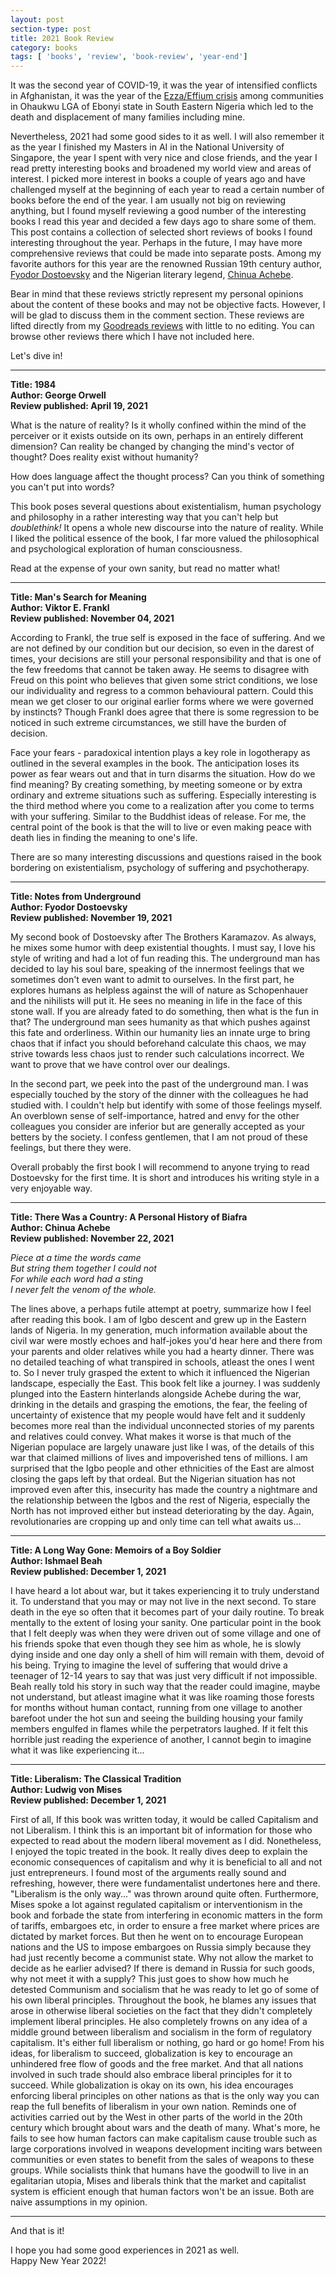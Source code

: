 ```yaml
---
layout: post
section-type: post
title: 2021 Book Review
category: books
tags: [ 'books', 'review', 'book-review', 'year-end']
---
```


It was the second year of COVID-19, it was the year of intensified conflicts in Afghanistan, it was the year of the 
<a href="https://www.youtube.com/watch?v=tNmYA75x9gE" target="\_blank">Ezza/Effium crisis</a> among communities in 
Ohaukwu LGA of Ebonyi state in South Eastern Nigeria which led to the death and displacement of many families including mine.

Nevertheless, 2021 had some good sides to it as well. I will also remember it as the year I finished my Masters in AI in the
National University of Singapore, the year I spent with very nice and close friends, and the year I read pretty interesting books 
and broadened my world view and areas of interest.
I picked more interest in books a couple of years ago and have challenged myself at the beginning of each year to read a
certain number of books before the end of the year. I am usually not big on reviewing anything, but I found myself reviewing 
a good number of the interesting books I read this year and decided a few days ago to share some of them. This post 
contains a collection of selected short reviews of books I found interesting throughout the year. Perhaps in the future, I may have 
more comprehensive reviews that could be made into separate posts. Among my favorite authors for this year are
the renowned Russian 19th century author, <a href="https://en.wikipedia.org/wiki/Fyodor_Dostoevsky" target="\_blank">Fyodor Dostoevsky</a> and the 
Nigerian literary legend, <a href="https://en.wikipedia.org/wiki/Chinua_Achebe" target="\_blank">Chinua Achebe</a>.

Bear in mind that these reviews strictly represent my 
personal opinions about the content of these books and may not be objective facts. However, I will be glad to discuss them
in the comment section. These reviews are lifted directly from my
<a href="https://www.goodreads.com/review/list/39554743-kenneth?order=d&sort=review&view=reviews" target="\_blank">Goodreads reviews</a>
with little to no editing. You can browse other reviews there which I have not included here.

Let's dive in!

---
__Title: 1984  <br>
Author: George Orwell <br>
Review published: April 19, 2021 <br>__

What is the nature of reality? Is it wholly confined within the mind of the perceiver or it exists outside on its own, 
perhaps in an entirely different dimension? Can reality be changed by changing the mind's vector of thought? Does reality exist without humanity?

How does language affect the thought process? Can you think of something you can't put into words?

This book poses several questions about existentialism, human psychology and philosophy in a rather interesting way that 
you can't help but _doublethink!_ It opens a whole new discourse into the nature of reality. While I liked the political 
essence of the book, I far more valued the philosophical and psychological exploration of human consciousness.

Read at the expense of your own sanity, but read no matter what!

---
__Title: Man's Search for Meaning <br>
Author: Viktor E. Frankl <br>
Review published:  November 04, 2021 <br>__

According to Frankl, the true self is exposed in the face of suffering. And we are not defined by our condition but our decision, 
so even in the darest of times, your decisions are still your personal responsibility and that is one of the few freedoms 
that cannot be taken away. He seems to disagree with Freud on this point who believes that given some strict conditions, 
we lose our individuality and regress to a common behavioural pattern. Could this mean we get closer to our original earlier 
forms where we were governed by instincts? Though Frankl does agree that there is some regression to be noticed in such 
extreme circumstances, we still have the burden of decision.

Face your fears - paradoxical intention plays a key role in logotherapy as outlined in the several examples in the book. 
The anticipation loses its power as fear wears out and that in turn disarms the situation.
How do we find meaning? By creating something, by meeting someone or by extra ordinary and extreme situations such as suffering. 
Especially interesting is the third method where you come to a realization after you come to terms with your suffering. 
Similar to the Buddhist ideas of release. For me, the central point of the book is that the will to live or even making 
peace with death lies in finding the meaning to one's life.

There are so many interesting discussions and questions raised in the book bordering on existentialism, psychology of 
suffering and psychotherapy.

---
__Title: Notes from Underground  <br>
Author: Fyodor Dostoevsky <br>
Review published:  November 19, 2021 <br>__

My second book of Dostoevsky after The Brothers Karamazov. As always, he mixes some humor with deep existential thoughts. 
I must say, I love his style of writing and had a lot of fun reading this.
The underground man has decided to lay his soul bare, speaking of the innermost feelings that we sometimes don't 
even want to admit to ourselves. In the first part, he explores humans as helpless against the will of nature as 
Schopenhauer and the nihilists will put it. He sees no meaning in life in the face of this stone wall. If you are 
already fated to do something, then what is the fun in that? The underground man sees humanity as that which pushes 
against this fate and orderliness. Within our humanity lies an innate urge to bring chaos that if infact you should 
beforehand calculate this chaos, we may strive towards less chaos just to render such calculations incorrect. 
We want to prove that we have control over our dealings.

In the second part, we peek into the past of the underground man. I was especially touched by the story of the dinner
with the colleagues he had studied with. I couldn't help but identify with some of those feelings myself. 
An overblown sense of self-importance, hatred and envy for the other colleagues you consider are inferior but are 
generally accepted as your betters by the society. I confess gentlemen, that I am not proud of these feelings, 
but there they were.

Overall probably the first book I will recommend to anyone trying to read Dostoevsky for the first time. 
It is short and introduces his writing style in a very enjoyable way.

---
__Title: There Was a Country: A Personal History of Biafra  <br>
Author: Chinua Achebe <br>
Review published:  November 22, 2021 <br>__

_Piece at a time the words came <br>
But string them together I could not <br>
For while each word had a sting <br>
I never felt the venom of the whole.<br>_

The lines above, a perhaps futile attempt at poetry, summarize how I feel after reading this book. I am of Igbo descent 
and grew up in the Eastern lands of Nigeria. In my generation, much information available about the civil war 
were mostly echoes and half-jokes you'd hear here and there from your parents and older relatives while you had a hearty 
dinner. There was no detailed teaching of what transpired in schools, atleast the ones I went to. So I never truly 
grasped the extent to which it influenced the Nigerian landscape, especially the East. This book felt like a journey. 
I was suddenly plunged into the Eastern hinterlands alongside Achebe during the war, drinking in the details and grasping
the emotions, the fear, the feeling of uncertainty of existence that my people would have felt and it suddenly 
becomes more real than the individual unconnected stories of my parents and relatives could convey. What makes it worse
is that much of the Nigerian populace are largely unaware just like I was, of the details of this war that claimed millions
of lives and impoverished tens of millions. I am surprised that the Igbo people and other ethnicities of the East are 
almost closing the gaps left by that ordeal. But the Nigerian situation has not improved even after this, insecurity has 
made the country a nightmare and the relationship between the Igbos and the rest of Nigeria, especially the North has not 
improved either but instead deteriorating by the day. Again, revolutionaries are cropping up and only time can tell what
awaits us... 

---
__Title: A Long Way Gone: Memoirs of a Boy Soldier  <br>
Author: Ishmael Beah <br>
Review published:  December 1, 2021 <br>__

I have heard a lot about war, but it takes experiencing it to truly understand it. To understand that you may or may not 
live in the next second. To stare death in the eye so often that it becomes part of your daily routine. To break mentally
to the extent of losing your sanity. One particular point in the book that I felt deeply was when they were driven out of 
some village and one of his friends spoke that even though they see him as whole, he is slowly dying inside and one day 
only a shell of him will remain with them, devoid of his being. Trying to imagine the level of suffering that would drive
a teenager of 12-14 years to say that was just very difficult if not impossible. Beah really told his story in such way 
that the reader could imagine, maybe not understand, but atleast imagine what it was like roaming those forests for months
without human contact, running from one village to another barefoot under the hot sun and seeing the building housing your family 
members engulfed in flames while the perpetrators laughed. If it felt this horrible just reading the experience of another,
I cannot begin to imagine what it was like experiencing it...

---
__Title: Liberalism: The Classical Tradition  <br>
Author: Ludwig von Mises <br>
Review published:  December 1, 2021 <br>__

First of all, If this book was written today, it would be called Capitalism and not Liberalism. I think this is an important
bit of information for those who expected to read about the modern liberal movement as I did. Nonetheless, I enjoyed the 
topic treated in the book. It really dives deep to explain the economic consequences of capitalism and why it is beneficial
to all and not just entrepreneurs. I found most of the arguments really sound and refreshing, however, there were fundamentalist
undertones here and there. "Liberalism is the only way..." was thrown around quite often. Furthermore, Mises spoke a lot against 
regulated capitalism or interventionism in the book and forbade the state from interfering in economic matters in the form
of tariffs, embargoes etc, in order to ensure a free market where prices are dictated by market forces. But then he went on to
encourage European nations and the US to impose embargoes on Russia simply because they had just recently become a communist 
state. Why not allow the market to decide as he earlier advised? If there is demand in Russia for such goods, why not meet 
it with a supply? This just goes to show how much he detested Communism and socialism that he was ready to let go of some
of his own liberal principles. Throughout the book, he blames any issues that arose in otherwise liberal societies on the
fact that they didn't completely implement liberal principles. He also completely frowns on any idea of a middle ground 
between liberalism and socialism in the form of regulatory capitalism. It's either full liberalism or nothing, go hard 
or go home! From his ideas, for liberalism to succeed, globalization is key to encourage an unhindered free flow of goods
and the free market. And that all nations involved in such trade should also embrace liberal principles for it to succeed.
While globalization is okay on its own, his idea encourages enforcing liberal principles on other nations as that is the 
only way you can reap the full benefits of liberalism in your own nation. Reminds one of activities carried out by the West
in other parts of the world in the 20th century which brought about wars and the death of many. What's more, he fails to 
see how human factors can make capitalism cause trouble such as large corporations involved in weapons development inciting 
wars between communities or even states to benefit from the sales of weapons to these groups. While socialists think that
humans have the goodwill to live in an egalitarian utopia, Mises and liberals think that the market and capitalist system
is efficient enough that human factors won't be an issue. Both are naive assumptions in my opinion.

---

And that is it!

I hope you had some good experiences in 2021 as well. <br>
Happy New Year 2022!